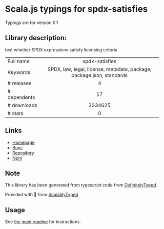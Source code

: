 
# Scala.js typings for spdx-satisfies

Typings are for version 0.1

## Library description:
test whether SPDX expressions satisfy licensing criteria

|                    |                 |
| ------------------ | :-------------: |
| Full name          | spdx-satisfies |
| Keywords           | SPDX, law, legal, license, metadata, package, package.json, standards |
| # releases         | 4 |
| # dependents       | 17 |
| # downloads        | 3234625 |
| # stars            | 0 |

## Links
- [Homepage](https://github.com/kemitchell/spdx-satisfies.js#readme)
- [Bugs](https://github.com/kemitchell/spdx-satisfies.js/issues)
- [Repository](https://github.com/kemitchell/spdx-satisfies.js)
- [Npm](https://www.npmjs.com/package/spdx-satisfies)
    


## Note
This library has been generated from typescript code from [DefinitelyTyped](https://definitelytyped.org).

Provided with :purple_heart: from [ScalablyTyped](https://github.com/oyvindberg/ScalablyTyped)

## Usage
See [the main readme](../../readme.md) for instructions.


